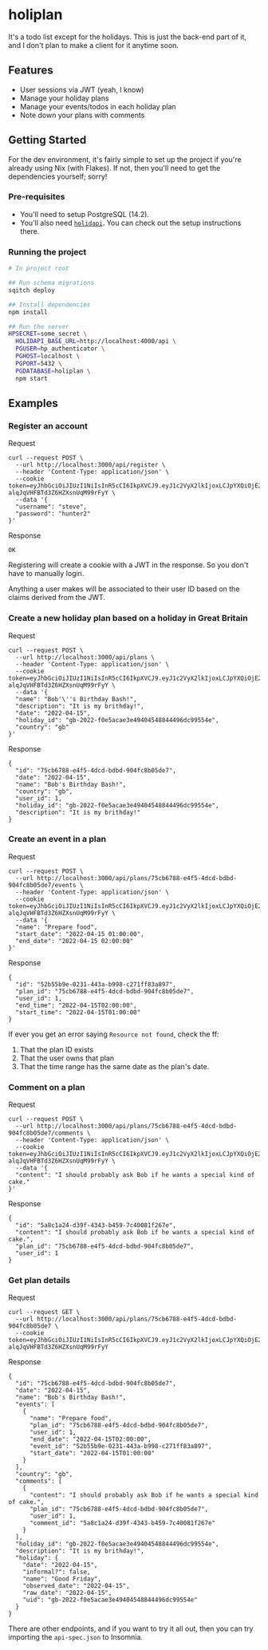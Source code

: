 # holiplan

It's a todo list except for the holidays. This is just the back-end part of it,
and I don't plan to make a client for it anytime soon.

## Features

- User sessions via JWT (yeah, I know)
- Manage your holiday plans
- Manage your events/todos in each holiday plan
- Note down your plans with comments

## Getting Started

For the dev environment, it's fairly simple to set up the project if you're
already using Nix (with Flakes). If not, then you'll need to get the dependencies
yourself; sorry!

### Pre-requisites

- You'll need to setup PostgreSQL (14.2).
- You'll also need [`holidapi`](https://github.com/sekunho/holidapi). You can
check out the setup instructions there.

### Running the project

```sh
# In project root

## Run schema migrations
sqitch deploy

## Install dependencies
npm install

## Run the server
HPSECRET=some_secret \
  HOLIDAPI_BASE_URL=http://localhost:4000/api \
  PGUSER=hp_authenticator \
  PGHOST=localhost \
  PGPORT=5432 \
  PGDATABASE=holiplan \
  npm start
```

## Examples

### Register an account

Request

```
curl --request POST \
  --url http://localhost:3000/api/register \
  --header 'Content-Type: application/json' \
  --cookie token=eyJhbGciOiJIUzI1NiIsInR5cCI6IkpXVCJ9.eyJ1c2VyX2lkIjoxLCJpYXQiOjE2NTI5NjgyMjZ9.CE45RRDIPNYtok-alqJqVHFBTd3Z6HZXsnUqM99rFyY \
  --data '{
  "username": "steve",
  "password": "hunter2"
}'
```

Response

```
OK
```

Registering will create a cookie with a JWT in the response. So you don't have
to manually login.

Anything a user makes will be associated to their user ID based on the claims
derived from the JWT.

### Create a new holiday plan based on a holiday in Great Britain

Request

```
curl --request POST \
  --url http://localhost:3000/api/plans \
  --header 'Content-Type: application/json' \
  --cookie token=eyJhbGciOiJIUzI1NiIsInR5cCI6IkpXVCJ9.eyJ1c2VyX2lkIjoxLCJpYXQiOjE2NTI5NjgyMjZ9.CE45RRDIPNYtok-alqJqVHFBTd3Z6HZXsnUqM99rFyY \
  --data '{
  "name": "Bob'\''s Birthday Bash!",
  "description": "It is my brithday!",
  "date": "2022-04-15",
  "holiday_id": "gb-2022-f0e5acae3e49404548844496dc99554e",
  "country": "gb"
}'
```

Response

```
{
  "id": "75cb6788-e4f5-4dcd-bdbd-904fc8b05de7",
  "date": "2022-04-15",
  "name": "Bob's Birthday Bash!",
  "country": "gb",
  "user_id": 1,
  "holiday_id": "gb-2022-f0e5acae3e49404548844496dc99554e",
  "description": "It is my brithday!"
}
```

### Create an event in a plan

Request

```
curl --request POST \
  --url http://localhost:3000/api/plans/75cb6788-e4f5-4dcd-bdbd-904fc8b05de7/events \
  --header 'Content-Type: application/json' \
  --cookie token=eyJhbGciOiJIUzI1NiIsInR5cCI6IkpXVCJ9.eyJ1c2VyX2lkIjoxLCJpYXQiOjE2NTI5NjgyMjZ9.CE45RRDIPNYtok-alqJqVHFBTd3Z6HZXsnUqM99rFyY \
  --data '{
  "name": "Prepare food",
  "start_date": "2022-04-15 01:00:00",
  "end_date": "2022-04-15 02:00:00"
}'
```

Response

```
{
  "id": "52b55b9e-0231-443a-b998-c271ff83a897",
  "plan_id": "75cb6788-e4f5-4dcd-bdbd-904fc8b05de7",
  "user_id": 1,
  "end_time": "2022-04-15T02:00:00",
  "start_time": "2022-04-15T01:00:00"
}
```

If ever you get an error saying `Resource not found`, check the ff:

1. That the plan ID exists
2. That the user owns that plan
3. That the time range has the same date as the plan's date.

### Comment on a plan

Request

```
curl --request POST \
  --url http://localhost:3000/api/plans/75cb6788-e4f5-4dcd-bdbd-904fc8b05de7/comments \
  --header 'Content-Type: application/json' \
  --cookie token=eyJhbGciOiJIUzI1NiIsInR5cCI6IkpXVCJ9.eyJ1c2VyX2lkIjoxLCJpYXQiOjE2NTI5NjgyMjZ9.CE45RRDIPNYtok-alqJqVHFBTd3Z6HZXsnUqM99rFyY \
  --data '{
  "content": "I should probably ask Bob if he wants a special kind of cake."
}'
```

Response

```
{
  "id": "5a8c1a24-d39f-4343-b459-7c40081f267e",
  "content": "I should probably ask Bob if he wants a special kind of cake.",
  "plan_id": "75cb6788-e4f5-4dcd-bdbd-904fc8b05de7",
  "user_id": 1
}
```

### Get plan details

Request

```
curl --request GET \
  --url http://localhost:3000/api/plans/75cb6788-e4f5-4dcd-bdbd-904fc8b05de7 \
  --cookie token=eyJhbGciOiJIUzI1NiIsInR5cCI6IkpXVCJ9.eyJ1c2VyX2lkIjoxLCJpYXQiOjE2NTI5NjgyMjZ9.CE45RRDIPNYtok-alqJqVHFBTd3Z6HZXsnUqM99rFyY
```

Response

```
{
  "id": "75cb6788-e4f5-4dcd-bdbd-904fc8b05de7",
  "date": "2022-04-15",
  "name": "Bob's Birthday Bash!",
  "events": [
    {
      "name": "Prepare food",
      "plan_id": "75cb6788-e4f5-4dcd-bdbd-904fc8b05de7",
      "user_id": 1,
      "end_date": "2022-04-15T02:00:00",
      "event_id": "52b55b9e-0231-443a-b998-c271ff83a897",
      "start_date": "2022-04-15T01:00:00"
    }
  ],
  "country": "gb",
  "comments": [
    {
      "content": "I should probably ask Bob if he wants a special kind of cake.",
      "plan_id": "75cb6788-e4f5-4dcd-bdbd-904fc8b05de7",
      "user_id": 1,
      "comment_id": "5a8c1a24-d39f-4343-b459-7c40081f267e"
    }
  ],
  "holiday_id": "gb-2022-f0e5acae3e49404548844496dc99554e",
  "description": "It is my brithday!",
  "holiday": {
    "date": "2022-04-15",
    "informal?": false,
    "name": "Good Friday",
    "observed_date": "2022-04-15",
    "raw_date": "2022-04-15",
    "uid": "gb-2022-f0e5acae3e49404548844496dc99554e"
  }
}
```

There are other endpoints, and if you want to try it all out, then you can try
importing the `api-spec.json` to Insomnia.
